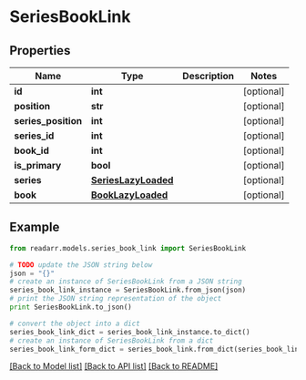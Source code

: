 # SeriesBookLink


## Properties
Name | Type | Description | Notes
------------ | ------------- | ------------- | -------------
**id** | **int** |  | [optional] 
**position** | **str** |  | [optional] 
**series_position** | **int** |  | [optional] 
**series_id** | **int** |  | [optional] 
**book_id** | **int** |  | [optional] 
**is_primary** | **bool** |  | [optional] 
**series** | [**SeriesLazyLoaded**](SeriesLazyLoaded.md) |  | [optional] 
**book** | [**BookLazyLoaded**](BookLazyLoaded.md) |  | [optional] 

## Example

```python
from readarr.models.series_book_link import SeriesBookLink

# TODO update the JSON string below
json = "{}"
# create an instance of SeriesBookLink from a JSON string
series_book_link_instance = SeriesBookLink.from_json(json)
# print the JSON string representation of the object
print SeriesBookLink.to_json()

# convert the object into a dict
series_book_link_dict = series_book_link_instance.to_dict()
# create an instance of SeriesBookLink from a dict
series_book_link_form_dict = series_book_link.from_dict(series_book_link_dict)
```
[[Back to Model list]](../README.md#documentation-for-models) [[Back to API list]](../README.md#documentation-for-api-endpoints) [[Back to README]](../README.md)


